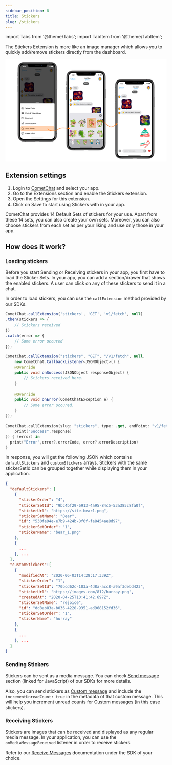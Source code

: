 ```yaml
---
sidebar_position: 8
title: Stickers
slug: /stickers
---
```

import Tabs from '@theme/Tabs';
import TabItem from '@theme/TabItem';

The Stickers Extension is more like an image manager which allows you to quickly add/remove stickers directly from the dashboard.

![](./assets/1623199860.png)

## Extension settings

1. Login to [CometChat](https://app.cometchat.com/login) and select your app.
2. Go to the Extensions section and enable the Stickers extension.
3. Open the Settings for this extension.
4. Click on Save to start using Stickers with in your app.

CometChat provides 14 Default Sets of stickers for your use. Apart from these 14 sets, you can also create your own sets.
Moreover, you can also choose stickers from each set as per your liking and use only those in your app.

## How does it work?

### Loading stickers

Before you start Sending or Receiving stickers in your app, you first have to load the Sticker Sets.
In your app, you can add a section/drawer that shows the enabled stickers. A user can click on any of these stickers to send it in a chat.

In order to load stickers, you can use the `callExtension` method provided by our SDKs.

<Tabs>
<TabItem value="Javascript" label="Javascript">

```javascript
CometChat.callExtension('stickers', 'GET', 'v1/fetch', null)
.then(stickers => {
 	// Stickers received
})
.catch(error => {
	// Some error occured
});
```
</TabItem>
<TabItem value="Java" label="Java">

```java
CometChat.callExtension("stickers", "GET", "/v1/fetch", null,
    new CometChat.CallbackListener<JSONObject>() {
    @Override
    public void onSuccess(JSONObject responseObject) {
        // Stickers received here.
    }

    @Override
    public void onError(CometChatException e) {
        // Some error occured.
    }
});
```
</TabItem>
<TabItem value="Swift" label="Swift">

```swift
CometChat.callExtension(slug: "stickers", type: .get, endPoint: "v1/fetch", body: nil, onSuccess: { (response) in
	print("Success",response)
}) { (error) in
  print("Error",error?.errorCode, error?.errorDescription)
}
```
</TabItem>
</Tabs>



In response, you will get the following JSON which contains `defaultStickers` and `customStickers` arrays. Stickers with the same stickerSetId can be grouped together while displaying them in your application.

<Tabs>
<TabItem value="JSON" label="JSON">

```json
{
  "defaultStickers": [
    { 
      "stickerOrder": "4",
      "stickerSetId": "9bc4bf29-6913-4a95-84c5-53a385c8fa0f",
      "stickerUrl": "https://site.bear1.png",
      "stickerSetName": "Bear",
      "id": "530fe94e-e7b9-424b-8f6f-fa8454ae8d97",
      "stickerSetOrder": "1",
      "stickerName": "bear_1.png"
    },
    {
      ...
    }, ...
  ],
  "customStickers":[
    {
      "modifiedAt": "2020-06-03T14:28:17.339Z",
      "stickerOrder": "1",
      "stickerSetId": "70bcd62c-103a-4d8a-acc8-a9af3debd423",
      "stickerUrl": "https://images.com/812/hurray.png",
      "createdAt": "2020-04-25T10:41:42.697Z",
      "stickerSetName": "rejoice",
      "id": "dd8ab83a-b036-4220-9351-ad968152fd36",
      "stickerSetOrder": "1",
      "stickerName": "hurray"
    },
    {
      ...
    }, ...
  ]
}
```
</TabItem>
</Tabs>



### Sending Stickers

Stickers can be sent as a media message. You can check [Send message](/sdk/javascript/send-message) section (linked for JavaScript) of our SDKs for more details.

Also, you can send stickers as [Custom message](/sdk/javascript/send-message#custom-message) and include the `incrementUnreadCount: true` in the metadata of that custom message. This will help you increment unread counts for Custom messages (in this case stickers).

### Receiving Stickers

Stickers are images that can be received and displayed as any regular media message.
In your application, you can use the `onMediaMessageReceived` listener in order to receive stickers.

Refer to our [Receive Messages](/sdk/javascript/receive-message) documentation under the SDK of your choice.